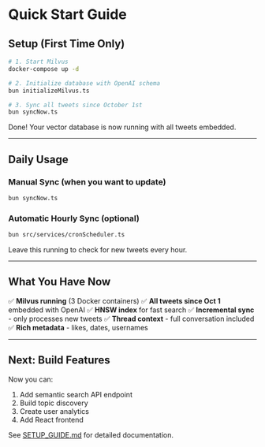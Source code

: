 # Quick Start Guide

## Setup (First Time Only)

```bash
# 1. Start Milvus
docker-compose up -d

# 2. Initialize database with OpenAI schema
bun initializeMilvus.ts

# 3. Sync all tweets since October 1st
bun syncNow.ts
```

Done! Your vector database is now running with all tweets embedded.

---

## Daily Usage

### Manual Sync (when you want to update)
```bash
bun syncNow.ts
```

### Automatic Hourly Sync (optional)
```bash
bun src/services/cronScheduler.ts
```
Leave this running to check for new tweets every hour.

---

## What You Have Now

✅ **Milvus running** (3 Docker containers)
✅ **All tweets since Oct 1** embedded with OpenAI
✅ **HNSW index** for fast search
✅ **Incremental sync** - only processes new tweets
✅ **Thread context** - full conversation included
✅ **Rich metadata** - likes, dates, usernames

---

## Next: Build Features

Now you can:
1. Add semantic search API endpoint
2. Build topic discovery
3. Create user analytics
4. Add React frontend

See [SETUP_GUIDE.md](./SETUP_GUIDE.md) for detailed documentation.
